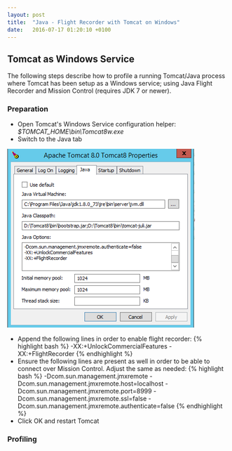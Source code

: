 ```yaml
---
layout: post
title:  "Java - Flight Recorder with Tomcat on Windows"
date:   2016-07-17 01:20:10 +0100
---
```


## Tomcat as Windows Service

The following steps describe how to profile a running Tomcat/Java process where Tomcat has been setup as a Windows service; using Java Flight Recorder and Mission Control (requires JDK 7 or newer).

### Preparation

* Open Tomcat's Windows Service configuration helper: *$TOMCAT_HOME\\bin\\Tomcat8w.exe*
* Switch to the Java tab

![Tomcat8w](images/Tomcat8w-Java-Config.png)
* Append the following lines in order to enable flight recorder:
{% highlight bash %}
-XX:+UnlockCommercialFeatures
-XX:+FlightRecorder
{% endhighlight %}
* Ensure the following lines are present as well in order to be able to connect over Mission Control. Adjust the same as needed:
{% highlight bash %}
-Dcom.sun.management.jmxremote
-Dcom.sun.management.jmxremote.host=localhost
-Dcom.sun.management.jmxremote.port=8999
-Dcom.sun.management.jmxremote.ssl=false
-Dcom.sun.management.jmxremote.authenticate=false
{% endhighlight %}
* Click OK and restart Tomcat

### Profiling
